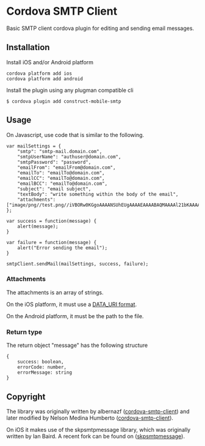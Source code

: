 # Cordova SMTP Client

Basic SMTP client cordova plugin for editing and sending email messages.

## Installation

Install iOS and/or Android platform

    cordova platform add ios
    cordova platform add android

Install the plugin using any plugman compatible cli

    $ cordova plugin add construct-mobile-smtp

## Usage

On Javascript, use code that is similar to the following.

	var mailSettings = {
	    "smtp": "smtp-mail.domain.com",
	    "smtpUserName": "authuser@domain.com",
	    "smtpPassword": "password",
	    "emailFrom": "emailFrom@domain.com",
	    "emailTo": "emailTo@domain.com",
	    "emailCC": "emailTo@domain.com",
	    "emailBCC": "emailTo@domain.com",
	    "subject": "email subject",
	    "textBody": "write something within the body of the email",
	    "attachments": ["image/png//test.png//iVBORw0KGgoAAAANSUhEUgAAAAEAAAABAQMAAAAl21bKAAAAA1BMVEUAAACnej3aAAAAAXRSTlMAQObYZgAAAApJREFUCNdjYAAAAAIAAeIhvDMAAAAASUVORK5CYII=""]
	};
	            
	var success = function(message) {
		alert(message);
	}
	
	var failure = function(message) {
		alert("Error sending the email");
	}			
				
	smtpClient.sendMail(mailSettings, success, failure);

### Attachments

The attachments is an array of strings.

On the iOS platform, it must use a [DATA_URI format](doc/attachments.md).

On the Android platform, it must be the path to the file.

### Return type
	
The return object "message" has the following structure

	{
		success: boolean,
		errorCode: number,
		errorMessage: string	    
	}

## Copyright

The library was originally written by albernazf ([cordova-smtp-client](https://github.com/albernazf/cordova-smtp-client)) and later modified by Nelson Medina Humberto ([cordova-smtp-client](https://github.com/nelsonhumberto/cordova-smtp-client/)).

On iOS it makes use of the skpsmtpmessage library, which was originally written by Ian Baird. A recent fork can be found on ([skpsmtpmessage](https://github.com/jetseven/skpsmtpmessage)).
